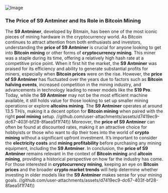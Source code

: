 
![Image](https://github.com/user-attachments/assets/d7419ec9-dc67-403f-bf28-8faea5f1f74f)
### The Price of S9 Antminer and Its Role in Bitcoin Mining
The **S9 Antminer**, developed by Bitmain, has been one of the most iconic pieces of mining hardware in the cryptocurrency world. As Bitcoin continues to attract attention from both enthusiasts and investors, understanding the **price of S9 Antminer** is crucial for anyone looking to get into **Bitcoin mining** or other forms of **cryptocurrency mining**. This miner was a staple during its time, offering a relatively high hash rate at a competitive price point.
When it first hit the market, the **S9 Antminer** was praised for its efficiency and ability to generate substantial profits for miners, especially when **Bitcoin prices** were on the rise. However, the **price of S9 Antminer** has fluctuated over the years due to factors such as **Bitcoin halving events**, increased competition in the mining industry, and advancements in technology leading to newer models like the **S19 Pro**.
Today, while the **S9 Antminer** may not be the most efficient machine available, it still holds value for those looking to set up smaller mining operations or explore **altcoins mining**. The **S9 Antminer** operates at around 13.5 TH/s, making it a decent option for **Bitcoin mining** when paired with the right **pool mining** setup. 
 //github.com/user-attachments/assets/d7419ec9-dc67-403f-bf28-8faea5f1f74f))
Moreover, the **price of S9 Antminer** can often be found at discounted rates, making it an attractive choice for hobbyists or those who want to dip their toes into the world of **crypto mining** without a significant upfront investment. It’s important to consider the **electricity costs** and **mining profitability** before purchasing any mining equipment, including the **S9 Antminer**.
In conclusion, the **price of S9 Antminer** remains relevant in the context of **Bitcoin mining** and **altcoin mining**, providing a historical perspective on how far the industry has come. For those interested in **cryptocurrency mining**, keeping an eye on **Bitcoin prices** and the broader **crypto market trends** will help determine whether investing in older models like the **S9 Antminer** makes sense for your mining goals.
 //github.com/user-attachments/assets/d7419ec9-dc67-403f-bf28-8faea5f1f74f))

